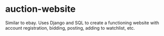 # auction-website
Similar to ebay. Uses Django and SQL to create a functioning website with account registration, bidding, posting, adding to watchlist, etc.
